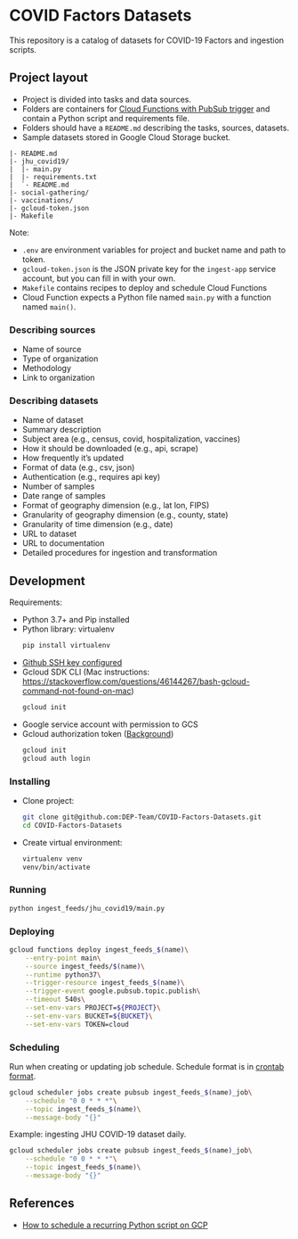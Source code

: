 # COVID Factors Datasets
This repository is a catalog of datasets for COVID-19 Factors and ingestion scripts.

## Project layout

* Project is divided into tasks and data sources.
* Folders are containers for [Cloud Functions with PubSub trigger](https://cloud.google.com/functions/docs/calling/pubsub) and contain a Python script and requirements file.
* Folders should have a `README.md` describing the tasks, sources, datasets.
* Sample datasets stored in Google Cloud Storage bucket.

```
|- README.md
|- jhu_covid19/
|  |- main.py
|  |- requirements.txt
|  `- README.md
|- social-gathering/
|- vaccinations/ 
|- gcloud-token.json
|- Makefile
```

Note:
* `.env` are environment variables for project and bucket name and path to token.
* `gcloud-token.json` is the JSON private key for the `ingest-app` service account, but you can fill in with your own.
* `Makefile` contains recipes to deploy and schedule Cloud Functions
* Cloud Function expects a Python file named `main.py` with a function named `main()`.

### Describing sources

* Name of source
* Type of organization
* Methodology  
* Link to organization

### Describing datasets

* Name of dataset
* Summary description
* Subject area (e.g., census, covid, hospitalization, vaccines)
* How it should be downloaded (e.g., api, scrape)
* How frequently it’s updated
* Format of data (e.g., csv, json)
* Authentication (e.g., requires api key)
* Number of samples
* Date range of samples
* Format of geography dimension (e.g., lat lon, FIPS)
* Granularity of geography dimension (e.g., county, state)
* Granularity of time dimension (e.g., date)
* URL to dataset
* URL to documentation
* Detailed procedures for ingestion and transformation

## Development

Requirements:
* Python 3.7+ and Pip installed
* Python library: virtualenv
  ```sh
  pip install virtualenv
  ```
* [Github SSH key configured](https://docs.github.com/en/github/authenticating-to-github/connecting-to-github-with-ssh)
* Gcloud SDK CLI (Mac instructions: https://stackoverflow.com/questions/46144267/bash-gcloud-command-not-found-on-mac) 
  ```sh
  gcloud init
  ```
* Google service account with permission to GCS
* Gcloud authorization token ([Background](https://codeburst.io/google-cloud-authentication-by-example-1481b02292e4))
  ```sh
  gcloud init
  gcloud auth login
  ```

### Installing

* Clone project:
  ```sh
  git clone git@github.com:DEP-Team/COVID-Factors-Datasets.git
  cd COVID-Factors-Datasets
  ```
* Create virtual environment:
  ```sh
  virtualenv venv
  venv/bin/activate
  ```

### Running

```sh
python ingest_feeds/jhu_covid19/main.py
```

### Deploying

```sh
gcloud functions deploy ingest_feeds_$(name)\
    --entry-point main\
    --source ingest_feeds/$(name)\
    --runtime python37\
    --trigger-resource ingest_feeds_$(name)\
    --trigger-event google.pubsub.topic.publish\
    --timeout 540s\
    --set-env-vars PROJECT=${PROJECT}\
    --set-env-vars BUCKET=${BUCKET}\
    --set-env-vars TOKEN=cloud
```

### Scheduling

Run when creating or updating job schedule. Schedule format is in [crontab format](https://crontab.guru/). 
```sh
gcloud scheduler jobs create pubsub ingest_feeds_$(name)_job\
    --schedule "0 0 * * *"\
    --topic ingest_feeds_$(name)\
    --message-body "{}"
```

Example: ingesting JHU COVID-19 dataset daily.
```sh
gcloud scheduler jobs create pubsub ingest_feeds_$(name)_job\
    --schedule "0 0 * * *"\
    --topic ingest_feeds_$(name)\
    --message-body "{}"
```

## References

* [How to schedule a recurring Python script on GCP](https://cloud.google.com/blog/products/application-development/how-to-schedule-a-recurring-python-script-on-gcp)
